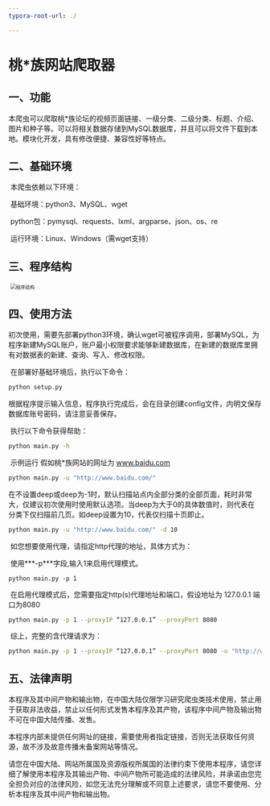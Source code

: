 ```yaml
---
typora-root-url: ./

---
```


# 桃*族网站爬取器

## 一、功能

​		本爬虫可以爬取桃*族论坛的视频页面链接、一级分类、二级分类、标题、介绍、图片和种子等。可以将相关数据存储到MySQL数据库，并且可以将文件下载到本地。模块化开发，具有修改便捷、兼容性好等特点。

## 二、基础环境

​		本爬虫依赖以下环境：

​				基础环境：python3、MySQL、wget

​				python包：pymysql、requests、lxml、argparse、json、os、re

​				运行环境：Linux、Windows（需wget支持）

## 三、程序结构

​		<img src="/程序结构.png" alt="程序结构" style="zoom:67%;" />

## 四、使用方法

​		初次使用，需要先部署python3环境，确认wget可被程序调用，部署MySQL，为程序新建MySQL账户，账户最小权限要求能够新建数据库，在新建的数据库里拥有对数据表的新建、查询、写入、修改权限。

​		在部署好基础环境后，执行以下命令：

```bash
python setup.py
```

​		根据程序提示输入信息，程序执行完成后，会在目录创建config文件，内明文保存数据库账号密码，请注意妥善保存。

​		执行以下命令获得帮助：

```bash
python main.py -h
```

​		示例运行 假如桃*族网站的网址为 www.baidu.com

```bash
python main.py -u "http://www.baidu.com/"
```

​		在不设置deep或deep为-1时，默认扫描站点内全部分类的全部页面，耗时非常大，仅建议初次使用时使用默认选项。当deep为大于0的具体数值时，则代表在分类下仅扫描前几页。如deep设置为10，代表仅扫描十页即止。

```bash
python main.py -u "http://www.baidu.com/" -d 10
```

​		如您想要使用代理，请指定http代理的地址，具体方式为：

​			使用***-p***字段,输入1来启用代理模式。

```
python main.py -p 1
```

​			在启用代理模式后，您需要指定http(s)代理地址和端口，假设地址为 127.0.0.1 端口为8080

```bash
python main.py -p 1 --proxyIP “127.0.0.1” --proxyPort 8080
```

​		综上，完整的含代理请求为：

```bash
python main.py -p 1 --proxyIP “127.0.0.1” --proxyPort 8080 -u "http://www.baidu.com/" -d 10
```



## 五、法律声明

​		本程序及其中间产物和输出物，在中国大陆仅限学习研究爬虫类技术使用，禁止用于获取非法收益，禁止以任何形式发售本程序及其产物，该程序中间产物及输出物不可在中国大陆传播、发售。

​		本程序内部未提供任何网址的链接，需要使用者指定链接，否则无法获取任何资源，故不涉及故意传播未备案网站等情况。

​		请您在中国大陆、网站所属国及资源版权所属国的法律约束下使用本程序，请您详细了解使用本程序及其输出产物、中间产物所可能造成的法律风险，并承诺由您完全担负对应的法律风险，如您无法充分理解或不同意上述要求，请您不要使用、分析本程序及其中间产物和输出物。
